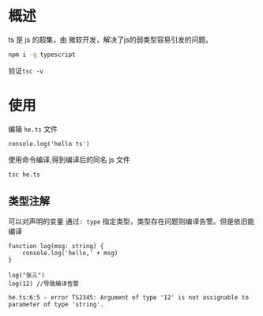 # 概述

ts 是 js 的超集，由 微软开发，解决了js的弱类型容易引发的问题。

```bash
npm i -g typescript
```

验证`tsc -v`

# 使用

编辑 `he.ts` 文件

```tsx
console.log('hello ts')
```

使用命令编译,得到编译后的同名 js 文件

```bash
tsc he.ts
```

## 类型注解

可以对声明的变量 通过`: type` 指定类型，类型存在问题则编译告警。但是依旧能编译

```tsx
function log(msg: string) {
    console.log('hello,' + msg)
}

log("张三")
log(12) //导致编译告警
```

```
he.ts:6:5 - error TS2345: Argument of type '12' is not assignable to parameter of type 'string'.
```

